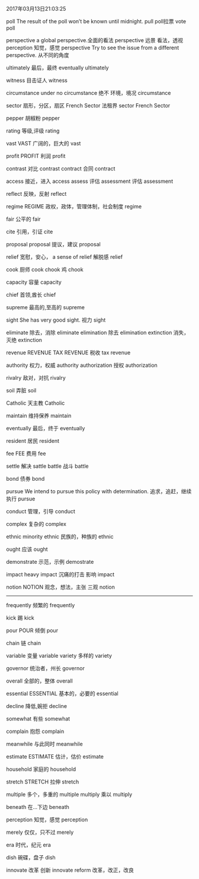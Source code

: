 2017年03月13日21:03:25

poll  The result of the poll won’t be known until midnight.  pull poll拉票        vote poll

perspective  a global perspective.全面的看法 perspective 远景 看法，透视        perception  知觉，感觉       perspective
Try to see the issue from a different perspective. 从不同的角度


ultimately                  最后，最终           eventually  ultimately

witness             目击证人                     witness

circumstance		under no circumstance 绝不            环境，境况       circumstance

sector			扇形，分区，扇区  French Sector 法租界     sector French Sector

pepper          胡椒粉                           pepper

rating          等级,评级                        rating

vast		VAST	广阔的，巨大的                vast

profit		PROFIT      利润                    profit

contrast        对比                            contrast
contract        合同                            contract

access          接近，进入                       access
assess          评估
assessment      评估                            assessment   

reflect                 反映，反射                          reflect

regime		REGIME 政权，政体，管理体制，社会制度              regime

fair            公平的                           fair

cite            引用，引证                        cite

proposal	proposal    提议，建议                proposal

relief		宽慰，安心， a sense of relief  解脱感           relief

cook            厨师                             cook
chook           鸡                               chook

capacity        容量                             capacity

chief           首领,酋长                         chief

supreme         最高的,至高的                      supreme

sight		She has very good sight.  视力        sight

eliminate       除去，消除                         eliminate
elimination     除去                              elimination
extinction      消失，灭绝                         extinction

revenue		REVENUE	     TAX REVENUE    税收      tax revenue

authority       权力，权威                         authority
authorization   授权                              authorization

rivalry                 敌对，对抗                           rivalry

soil            弄脏                              soil

Catholic        天主教                            Catholic

maintain        维持保养                           maintain

eventually              最后，终于                 eventually

resident                居民                      resident

fee		FEE     费用                              fee

settle          解决                              sattle
battle          战斗                              battle

bond                    债券                      bond

pursue		We intend to pursue this policy with determination. 追求，追赶，继续执行      pursue

conduct                 管理，引导                           conduct

complex                 复杂的                     complex

ethnic   minority ethnic    民族的，种族的           ethnic

ought           应该                               ought

demonstrate     示范，示例                          demostrate

impact		 heavy impact 沉痛的打击    影响         impact

notion		NOTION	观念，想法，主张  三观            notion


------------------------------------------------


frequently      频繁的                              frequently

kick            踢                                 kick

pour			POUR    倾倒                       pour

chain           链                                 chain
    
variable                变量                       variable
variety         多样的                              variety

governor                统治者，州长                 governor

overall                 全部的，整体                 overall

essential		ESSENTIAL	基本的，必要的           essential

decline                 降低,婉拒                   decline

somewhat                有些                       somewhat

complain        抱怨                               complain

meanwhile               与此同时                    meanwhile


estimate		ESTIMATE 	估计，估价              estimate

household               家庭的                     household

stretch			STRETCH     拉伸                  stretch

multiple        多个，多重的                      multiple
multiply        乘以                            multiply

beneath         在...下边                       beneath

perception                  知觉，感觉           perception

merely			仅仅，只不过                      merely

era                         时代，纪元           era

dish            碗碟，盘子                       dish

innovate		改革 创新                       innovate
reform          改革，改正，改良













